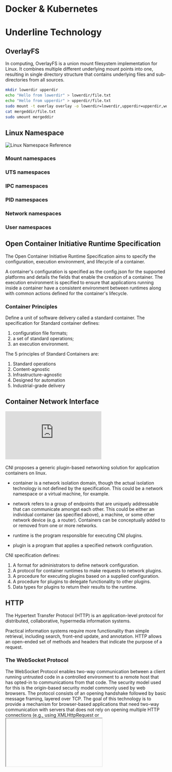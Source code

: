 # Docker & Kubernetes

# Underline Technology
## OverlayFS
In computing, OverlayFS is a union mount filesystem implementation for Linux. It combines multiple different underlying mount points into one, resulting in single directory structure that contains underlying files and sub-directories from all sources.

```bash
mkdir lowerdir upperdir
echo "Hello from lowerdir" > lowerdir/file.txt
echo "Hello from upperdir" > upperdir/file.txt
sudo mount -t overlay overlay -o lowerdir=lowerdir,upperdir=upperdir,workdir=workdir mergeddir
cat mergeddir/file.txt
sudo umount mergeddir
```


## Linux Namespace
![Linux Namespace Reference](https://lwn.net/Articles/531114)
### Mount namespaces
### UTS namespaces
### IPC namespaces
### PID namespaces
### Network namespaces
### User namespaces

## Open Container Initiative Runtime Specification
The Open Container Initiative Runtime Specification aims to specify the configuration, execution environment, and lifecycle of a container.

A container's configuration is specified as the config.json for the supported platforms and details the fields that enable the creation of a container. The execution environment is specified to ensure that applications running inside a container have a consistent environment between runtimes along with common actions defined for the container's lifecycle.

### Container Principles
Define a unit of software delivery called a standard container.
The specification for Standard container defines:
1. configuration file formats;
2. a set of standard operations;
3. an execution environment.

The 5 principles of Standard Containers are:
1. Standard operations
2. Content-agnostic
3. Infrastructure-agnostic
4. Designed for automation
5. Industrial-grade delivery

## Container Network Interface
![Container Network Interface Specification](https://github.com/containernetworking/cni/blob/spec-v1.0.0/SPEC.md)

CNI proposes a generic plugin-based networking solution for application containers on linux.
* container is a network isolation domain, though the actual isolation technology is not defined by the specification. This could be a network namespace or a virtual machine, for example.

* network refers to a group of endpoints that are uniquely addressable that can communicate amongst each other. This could be either an individual container (as specified above), a machine, or some other network device (e.g. a router). Containers can be conceptually added to or removed from one or more networks.
* runtime is the program responsible for executing CNI plugins.
* plugin is a program that applies a specified network configuration.

CNI specification defines:
1. A format for administrators to define network configuration.
2. A protocol for container runtimes to make requests to network plugins.
3. A procedure for executing plugins based on a supplied configuration.
4. A procedure for plugins to delegate functionality to other plugins.
5. Data types for plugins to return their results to the runtime.

## HTTP
The Hypertext Transfer Protocol (HTTP) is an application-level protocol for distributed, collaborative, hypermedia information systems.

Practical information systems require more functionality than simple retrieval, including search, front-end update, and annotation. HTTP allows an open-ended set of methods and headers that indicate the purpose of a request.

### The WebSocket Protocol
The WebSocket Protocol enables two-way communication between a client running untrusted code in a controlled environment to a remote host that has opted-in to communications from that code.  The security model used for this is the origin-based security model commonly used by web browsers.  The protocol consists of an opening handshake followed by basic message framing, layered over TCP.  The goal of this technology is to provide a mechanism for browser-based applications that need two-way communication with servers that does not rely on opening multiple HTTP connections (e.g., using XMLHttpRequest or <iframe>s and long polling).

The WebSocket Protocol is designed to supersede existing bidirectional communication technologies that use HTTP as a transport layer to benefit from existing infrastructure (proxies, filtering, authentication).  Such technologies were implemented as trade-offs between efficiency and reliability because HTTP was not initially meant to be used for bidirectional communication (see [RFC6202] for further discussion).  The WebSocket Protocol attempts to address the goals of existing bidirectional HTTP technologies in the context of the existing HTTP infrastructure; as such, it is designed to work over HTTP ports 80 and 443 as well as to support HTTP proxies and intermediaries, even if this implies some complexity specific to the current environment.  However, the design does not limit WebSocket to HTTP, and future implementations could use a simpler handshake over a dedicated port without reinventing the entire protocol.

#### Protocol Overview
The protocol has two parts: a handshake and the data transfer.

The handshake from the client looks as follows:

        GET /chat HTTP/1.1
        Host: server.example.com
        Upgrade: websocket
        Connection: Upgrade
        Sec-WebSocket-Key: dGhlIHNhbXBsZSBub25jZQ==
        Origin: http://example.com
        Sec-WebSocket-Protocol: chat, superchat
        Sec-WebSocket-Version: 13

The handshake from the server looks as follows:

        HTTP/1.1 101 Switching Protocols
        Upgrade: websocket
        Connection: Upgrade
        Sec-WebSocket-Accept: s3pPLMBiTxaQ9kYGzzhZRbK+xOo=
        Sec-WebSocket-Protocol: chat

#### Data Framing

 
# Docker
## Docker Engine
![Image from Subdirectory](images/docker.png)
### Docker Network
#### Docker Network Overview

 Container networking refers to the ability for containers to connect to and communicate with each other, or to non-Docker workloads.

 A container has no information about what kind of network it's attached to, or whether their peers are also Docker workloads or not. A container only sees a network interface with an IP address, a gateway, a routing table, DNS services, and other networking details. That is, unless the container uses the none network driver.

##### Published ports
##### Ip address and hostname

By default, the container gets an IP address for every Docker network it attaches to. A container receives an IP address out of the IP subnet of the network. The Docker daemon performs dynamic subnetting and IP address allocation for containers. Each network also has a default subnet mask and gateway.

#### Network Drivers

Docker's networking subsystem is pluggable, using drivers.

##### bridge
##### host
##### overlay
##### ipvlan
##### macvlan
##### none
##### network plugins

### Docker Storage

By default all files created inside a container are stored on a writable container layer. This means that:

* The data doesn't persist when that container no longer exists, and it can be difficult to get the data out of the container if another process needs it.
* A container's writable layer is tightly coupled to the host machine where the container is running. You can't easily move the data somewhere else.
* Writing into a container's writable layer requires a storage driver to manage the filesystem. The storage driver provides a union filesystem, using the Linux kernel. This extra abstraction reduces performance as compared to using data volumes, which write directly to the host filesystem.

Docker has two options for containers to store files on the host machine, so that the files are persisted even after the container stops: volumes, and bind mounts.



#### Volumes

![docker-volumer](images/docker-types-of-volume.png)
#### Bind Mounts

![docker-bind](images/docker-types-of-bind.png)

#### Tmpfs mounts


#### Storage Drivers


## Docker Build

![docker-build_engine](images/docker-types-of-bind.png)

### Building Images

#### Dockfile
There is a dockfile reference

#### Docker Images
1. packaging your software
2. build context
3. multi-stage builds
4. multi-platform images
5. enviroment viraables
6. create your own base image

## Docker Compose
Compose is a tool for defining and running multi-container Docker applications. With Compose, you use a YAML file to configure your application's services. Then, with a single command, you create and start all the services from your configuration.

### Key features and use cases of Docker Compose
Using Compose is essentially a three-step process:
1. Define your app's environment with a Dockerfile so it can be reproduced anywhere.
2. Define the services that make up your app in a compose.yaml file so they can be run together in an isolated environment.
3. Run docker compose up and the Docker compose command starts and runs your entire app.

## Kubernetes
Kubernetes, also known as K8s, is an open-source system for automating deployment, scaling, and management of containerized applications.

![kubernetes-archetecture](images/kubernetes.png)

### Why Kubernetes

![contain-envolution](images/container_evolution.svg)

#### Benefits
* Service discovery and load balancing
* Storage orchestration
* Automated rollouts and rollbacks
* Automatic bin packing
* Self-healing
* Secret and configuration management

### Kubernetes Components
![componets-kubernetes](images/components-of-kubernetes.svg)

#### Control Plane Componets
The control plane's components make global decisions about the cluster (for example, scheduling), as well as detecting and responding to cluster events (for example, starting up a new pod when a deployment's replicas field is unsatisfied).

##### kube-apiserver
The API server is a component of the Kubernetes control plane that exposes the Kubernetes API. The API server is the front end for the Kubernetes control plane.

##### etcd
Consistent and highly-available key value store used as Kubernetes' backing store for all cluster data.

##### kube-scheduler
Control plane component that watches for newly created Pods with no assigned node, and selects a node for them to run on.

##### kube-controller-manager
Control plane component that runs controller processes.

##### cloud-controller-manager
A Kubernetes control plane component that embeds cloud-specific control logic.

#### Node Components

##### kubelet
An agent that runs on each node in the cluster. It makes sure that containers are running in a Pod.

##### kubelet basics
The common format of a kubectl command is: kubectl action resource.

##### kube-proxy
kube-proxy is a network proxy that runs on each node in your cluster, implementing part of the Kubernetes Service concept.

##### Contain runtime
A fundamental component that empowers Kubernetes to run containers effectively. It is responsible for managing the execution and lifecycle of containers within the Kubernetes environment.

#### Addons
Addons use Kubernetes resources (DaemonSet, Deployment, etc) to implement cluster features. Because these are providing cluster-level features, namespaced resources for addons belong within the kube-system namespace.

1. DNS
2. Web UI(Dashboard)
3. Container Resource Monitoring
4. Cluster-Level Logging
5. Network Plugins

### Nodes
![Nodes-overview](images/nodes_overview.svg)
Kubernetes runs your workload by placing containers into Pods to run on Nodes. A node may be a virtual or physical machine, depending on the cluster. Each node is managed by the control plane and contains the services necessary to run Pods.

#### Management
There are two main ways to have Nodes added to the API server:

1. The kubelet on a node self-registers to the control plane
2. You (or another human user) manually add a Node object

#### Node name uniqueness


### Controllers
In robotics and automation, a control loop is a non-terminating loop that regulates the state of a system.

In Kubernetes, controllers are control loops that watch the state of your cluster, then make or request changes where needed. Each controller tries to move the current cluster state closer to the desired state.

#### Controller pattern

##### Control via API server

#### Pods 
![Pods-overview](images/pods_overview.svg)


#### Service
Kubernetes Pods are mortal. Pods have a lifecycle.

A Service in Kubernetes is an abstraction which defines a logical set of Pods and a policy by which to access them. Services enable a loose coupling between dependent Pods. A Service is defined using YAML or JSON, like all Kubernetes object manifests.

Although each Pod has a unique IP address, those IPs are not exposed outside the cluster without a Service.

##### Service and Labels
A Service routes traffic across a set of Pods. Services are the abstraction that allows pods to die and replicate in Kubernetes without impacting your application. Discovery and routing among dependent Pods (such as the frontend and backend components in an application) are handled by Kubernetes Services.

Services match a set of Pods using labels and selectors, a grouping primitive that allows logical operation on objects in Kubernetes. Labels are key/value pairs attached to objects and can be used in any number of ways:

* Designate objects for development, test, and production
* Embed version tags
* Classify an object using tags


![Labels-overview](images/labels_overview.svg)

### Performing Action
#### Create a Cluster
It's easy to create a cluster using minikuba

#### Deploy an App
#### Explore your App
#### Expose your App Publicly
#### Scale Your App
#### Update Your App

##### Performing a Rolling Update
###### Updating an application
Users expect applications to be available all the time and developers are expected to deploy new versions of them several times a day.
Rolling updates allow Deployments' update to take place with zero downtime by incrementally updating Pods instances with new ones. The new Pods will be scheduled on Nodes with available resources.Rolling updates allow Deployments' update to take place with zero downtime by incrementally updating Pods instances with new ones. The new Pods will be scheduled on Nodes with available resources.

